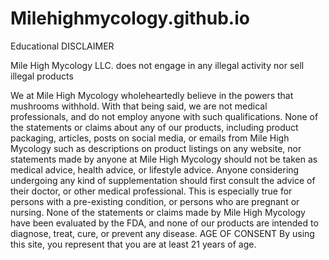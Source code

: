 # Milehighmycology.github.io
Educational
DISCLAIMER

Mile High Mycology LLC. does not engage in any illegal activity nor sell illegal products


We at Mile High Mycology wholeheartedly believe in the powers that mushrooms withhold. With that being said, we are not medical professionals, and do not employ anyone with such qualifications.
None of the statements or claims about any of our products, including product packaging, articles, posts on social media, or emails from Mile High Mycology such as descriptions on product listings on any website, nor statements made by anyone at Mile High Mycology should not be taken as medical advice, health advice, or lifestyle advice.
Anyone considering undergoing any kind of supplementation should first consult the advice of their doctor, or other medical professional. This is especially true for persons with a pre-existing condition, or persons who are pregnant or nursing.
None of the statements or claims made by Mile High Mycology have been evaluated by the FDA, and none of our products are intended to diagnose, treat, cure, or prevent any disease.
AGE OF CONSENT
By using this site, you represent that you are at least 21 years of age.

